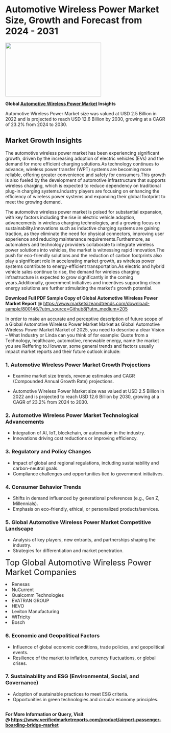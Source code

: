 <H1>Automotive Wireless Power Market Size, Growth and Forecast from 2024 - 2031</H1><img class="aligncenter size-medium wp-image-584254" src="https://thirdeyenews.in/wp-content/uploads/2024/09/Global-Market-Research-300x168.jpeg" alt="" width="300" height="168" /><p><strong>Global&nbsp;<a href="https://www.marketsizeandtrends.com/download-sample/800146/?utm_source=Github8j?utm_medium=205">Automotive Wireless Power Market</a> Insights</strong></p><p>Automotive Wireless Power Market size was valued at USD 2.5 Billion in 2022 and is projected to reach USD 12.6 Billion by 2030, growing at a CAGR of 23.2% from 2024 to 2030.</p><p><h2>Market Growth Insights</h2> <p>The automotive wireless power market has been experiencing significant growth, driven by the increasing adoption of electric vehicles (EVs) and the demand for more efficient charging solutions.As technology continues to advance, wireless power transfer (WPT) systems are becoming more reliable, offering greater convenience and safety for consumers.This growth is also fueled by the development of automotive infrastructure that supports wireless charging, which is expected to reduce dependency on traditional plug-in charging systems.Industry players are focusing on enhancing the efficiency of wireless power systems and expanding their global footprint to meet the growing demand.</p> <p>The automotive wireless power market is poised for substantial expansion, with key factors including the rise in electric vehicle adoption, advancements in wireless charging technologies, and a growing focus on sustainability.Innovations such as inductive charging systems are gaining traction, as they eliminate the need for physical connectors, improving user experience and reducing maintenance requirements.Furthermore, as automakers and technology providers collaborate to integrate wireless power solutions into vehicles, the market is witnessing rapid innovation.The push for eco-friendly solutions and the reduction of carbon footprints also play a significant role in accelerating market growth, as wireless power systems contribute to energy-efficient transportation.As electric and hybrid vehicle sales continue to rise, the demand for wireless charging infrastructure is expected to grow significantly in the coming years.Additionally, government initiatives and incentives supporting clean energy solutions are further stimulating the market's growth potential.</p> <p><span class=""><strong>Download Full PDF Sample Copy of Global Automotive Wireless Power Market Report</strong> @ <a href="https://www.marketsizeandtrends.com/download-sample/800146/?utm_source=Github8j?utm_medium=205" target="_blank">https://www.marketsizeandtrends.com/download-sample/800146/?utm_source=Github8j?utm_medium=205</a></span></p><p>In order to make an accurate and perceptive description of future scope of a Global&nbsp;Automotive Wireless Power Market Market as Global&nbsp;Automotive Wireless Power Market Market of 2025, you need to describe a clear Vision &ndash; What Industry or Linda can you think of for example: Quote from a Technology, healthcare, automotive, renewable energy, name the market you are Reffering to.However, some general trends and factors usually impact market reports and their future outlook include:</p><h3>1.&nbsp;<strong>Automotive Wireless Power Market Growth Projections</strong></h3><ul><li>Examine market size trends, revenue estimates and CAGR (Compounded Annual Growth Rate) projections.</li><li><p>Automotive Wireless Power Market size was valued at USD 2.5 Billion in 2022 and is projected to reach USD 12.6 Billion by 2030, growing at a CAGR of 23.2% from 2024 to 2030.</p></li></ul><h3>2.&nbsp;<strong>Automotive Wireless Power Market Technological Advancements</strong></h3><ul><li>Integration of AI, IoT, blockchain, or automation in the industry.</li><li>Innovations driving cost reductions or improving efficiency.</li></ul><h3>3.&nbsp;<strong>Regulatory and Policy Changes</strong></h3><ul><li>Impact of global and regional regulations, including sustainability and carbon-neutral goals.</li><li>Compliance challenges and opportunities tied to government initiatives.</li></ul><h3>4.&nbsp;<strong>Consumer Behavior Trends</strong></h3><ul><li>Shifts in demand influenced by generational preferences (e.g., Gen Z, Millennials).</li><li>Emphasis on eco-friendly, ethical, or personalized products/services.</li></ul><h3>5.&nbsp;<strong>Global Automotive Wireless Power Market Competitive Landscape</strong></h3><ul><li>Analysis of key players, new entrants, and partnerships shaping the industry.</li><li>Strategies for differentiation and market penetration.</li></ul><p data-pm-slice="1 1 []"><span style="color: inherit; font-family: inherit; font-size: 25px;">Top Global Automotive Wireless Power Market Companies</span></p><div class="" data-test-id=""><p><li>Renesas</li><li> NuCurrent</li><li> Qualcomm Technologies</li><li> EVATRAN GROUP</li><li> HEVO</li><li> Leviton Manufacturing</li><li> WiTricity</li><li> Bosch</li></p></div><h3>6.&nbsp;<strong>Economic and Geopolitical Factors</strong></h3><ul><li>Influence of global economic conditions, trade policies, and geopolitical events.</li><li>Resilience of the market to inflation, currency fluctuations, or global crises.</li></ul><h3>7.&nbsp;<strong>Sustainability and ESG (Environmental, Social, and Governance)</strong></h3><ul><li>Adoption of sustainable practices to meet ESG criteria.</li><li>Opportunities in green technologies and circular economy principles.</li></ul><h2><strong style="font-size: 14px;">For More Information or Query, Visit @&nbsp;</strong><a style="background-color: #ffffff; font-size: 14px;" href="https://www.marketsizeandtrends.com/report/automotive-wireless-power-market/" target="_blank">https://www.verifiedmarketreports.com/product/airport-passenger-boarding-bridge-market</a></h2>